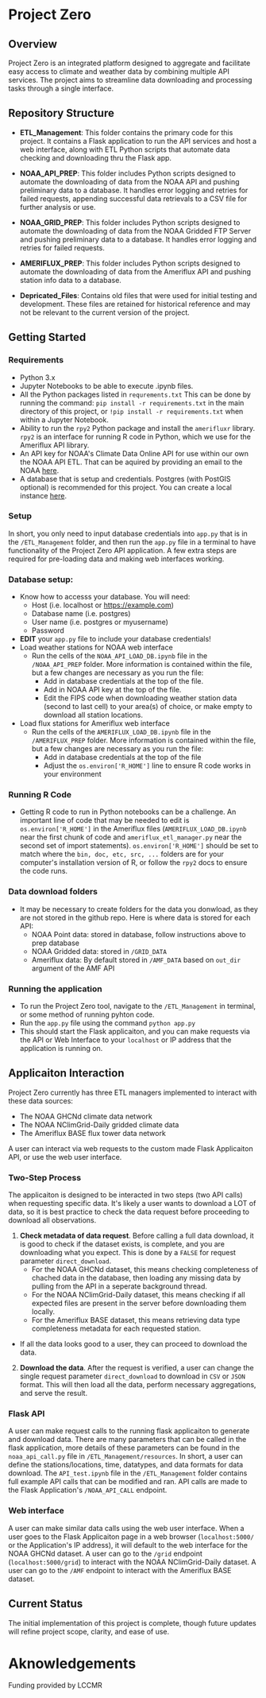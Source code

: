 # Project Zero

## Overview
Project Zero is an integrated platform designed to aggregate and facilitate easy access to climate and weather data by combining multiple API services. The project aims to streamline data downloading and processing tasks through a single interface.

## Repository Structure

- **ETL_Management**: This folder contains the primary code for this project. It contains a Flask application to run the API services and host a web interface, along with ETL Python scripts that automate data checking and downloading thru the Flask app.

- **NOAA_API_PREP**: This folder includes Python scripts designed to automate the downloading of data from the NOAA API and pushing preliminary data to a database. It handles error logging and retries for failed requests, appending successful data retrievals to a CSV file for further analysis or use.

- **NOAA_GRID_PREP**: This folder includes Python scripts designed to automate the downloading of data from the NOAA Gridded FTP Server and pushing preliminary data to a database. It handles error logging and retries for failed requests.

- **AMERIFLUX_PREP**: This folder includes Python scripts designed to automate the downloading of data from the Ameriflux API and pushing station info data to a database.

- **Depricated_Files**: Contains old files that were used for initial testing and development. These files are retained for historical reference and may not be relevant to the current version of the project.


## Getting Started

### Requirements
- Python 3.x
- Jupyter Notebooks to be able to execute .ipynb files.
- All the Python packages listed in `requrements.txt` This can be done by running the command: `pip install -r requirements.txt` in the main directory of this project, or `!pip install -r requirements.txt` when within a Jupyter Notebook.
- Ability to run the `rpy2` Python package and install the `amerifluxr` library. `rpy2` is an interface for running R code in Python, which we use for the Ameriflux API library.
- An API key for NOAA's Climate Data Online API for use within our own the NOAA API ETL. That can be aquired by providing an email to the NOAA [here](https://www.ncdc.noaa.gov/cdo-web/token).
- A database that is setup and credentials. Postgres (with PostGIS optional) is recommended for this project. You can create a local instance [here](https://www.postgresql.org/download/).

### Setup
In short, you only need to input database credentials into `app.py` that is in the `/ETL_Management` folder, and then run the `app.py` file in a terminal to have functionality of the Project Zero API application. A few extra steps are required for pre-loading data and making web interfaces working.

### Database setup:
* Know how to accesss your database. You will need:
    * Host (i.e. localhost or https://example.com)
    * Database name (i.e. postgres)
    * User name (i.e. postgres or myusername)
    * Password
* **EDIT** your `app.py` file to include your database credentials!
* Load weather stations for NOAA web interface
    * Run the cells of the `NOAA_API_LOAD_DB.ipynb` file in the `/NOAA_API_PREP` folder. More information is contained within the file, but a few changes are necessary as you run the file:
        * Add in database credentials at the top of the file.
        * Add in NOAA API key at the top of the file.
        * Edit the FIPS code when downloading weather station data (second to last cell) to your area(s) of choice, or make empty to download all station locations.
* Load flux stations for Ameriflux web interface
    * Run the cells of the `AMERIFLUX_LOAD_DB.ipynb` file in the `/AMERIFLUX_PREP` folder. More information is contained within the file, but a few changes are necessary as you run the file:
        * Add in database credentials at the top of the file
        * Adjust the `os.environ['R_HOME']` line to ensure R code works in your environment

### Running R Code
* Getting R code to run in Python notebooks can be a challenge. An important line of code that may be needed to edit is `os.environ['R_HOME']` in the Ameriflux files (`AMERIFLUX_LOAD_DB.ipynb` near the first chunk of code and `ameriflux_etl_manager.py` near the second set of import statements). `os.environ['R_HOME']` should be set to match where the `bin, doc, etc, src, ...` folders are for your computer's installation version of R, or follow the `rpy2` docs to ensure the code runs.

### Data download folders
* It may be necessary to create folders for the data you donwload, as they are not stored in the github repo. Here is where data is stored for each API:
    * NOAA Point data: stored in database, follow instructions above to prep database
    * NOAA Gridded data: stored in `/GRID_DATA` 
    * Ameriflux data: By default stored in `/AMF_DATA` based on `out_dir` argument of the AMF API

### Running the application
* To run the Project Zero tool, navigate to the `/ETL_Management` in terminal, or some method of running pyhton code.
* Run the `app.py` file using the command `python app.py`
* This should start the Flask applicaiton, and you can make requests via the API or Web Interface to your `localhost` or IP address that the application is running on.

## Applicaiton Interaction
Project Zero currently has three ETL managers implemented to interact with these data sources:
* The NOAA GHCNd climate data network
* The NOAA NClimGrid-Daily gridded climate data
* The Ameriflux BASE flux tower data network

A user can interact via web requests to the custom made Flask Applicaiton API, or use the web user interface.

### Two-Step Process
The applicaiton is designed to be interacted in two steps (two API calls) when requesting specific data. It's likely a user wants to download a LOT of data, so it is best practice to check the data request before proceeding to download all observations.
1. **Check metadata of data request**. Before calling a full data download, it is good to check if the dataset exists, is complete, and you are downloading what you expect. This is done by a `FALSE` for request parameter `direct_download`.
    * For the NOAA GHCNd dataset, this means checking completeness of chached data in the database, then loading any missing data by pulling from the API in a seperate background thread.
    * For the NOAA NClimGrid-Daily dataset, this means checking if all expected files are present in the server before downloading them locally.
    * For the Ameriflux BASE dataset, this means retrieving data type completeness metadata for each requested station.
* If all the data looks good to a user, they can proceed to download the data.
2. **Download the data**. After the request is verified, a user can change the single request parameter `direct_download` to download in `CSV` or `JSON` format. This will then load all the data, perform necessary aggregations, and serve the result.

### Flask API
A user can make request calls to the running flask applicaiton to generate and download data. There are many parameters that can be called in the flask application, more details of these parameters can be found in the `noaa_api_call.py` file in `/ETL_Management/resources`. In short, a user can define the stations/locations, time, datatypes, and data formats for data download. The `API_test.ipynb` file in the `/ETL_Management` folder contains full example API calls that can be modified and ran. API calls are made to the Flask Application's `/NOAA_API_CALL` endpoint.

### Web interface
A user can make similar data calls using the web user interface. When a user goes to the Flask Applicaiton page in a web browser (`localhost:5000/` or the Application's IP address), it will default to the web interface for the NOAA GHCNd dataset. A user can go to the `/grid` endpoint (`localhost:5000/grid`) to interact with the NOAA NClimGrid-Daily dataset. A user can go to the `/AMF` endpoint to interact with the Ameriflux BASE dataset.

## Current Status
The initial implementation of this project is complete, though future updates will refine project scope, clarity, and ease of use.

# Aknowledgements

Funding provided by LCCMR